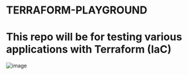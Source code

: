 # TERRAFORM-PLAYGROUND
This repo will be for testing various applications with Terraform (IaC)
=======================================================================

![image](https://github.com/user-attachments/assets/28d51b11-2aa3-4a81-9ab1-576f84fb055b)
